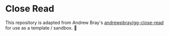 # Close Read

This repository is adapted from Andrew Bray's [andrewpbray/gg-close-read](https://github.com/andrewpbray/gg-close-read) for use as a template / sandbox. :slightly_smiling_face: